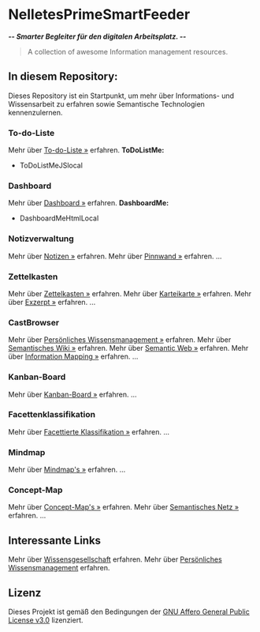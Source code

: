 # NelletesPrimeSmartFeeder
***-- Smarter Begleiter für den digitalen Arbeitsplatz. --***

> A collection of awesome Information management resources.


## In diesem Repository:

Dieses Repository ist ein Startpunkt, um mehr über Informations- und Wissensarbeit zu erfahren sowie Semantische Technologien kennenzulernen.

### To-do-Liste

Mehr über [To-do-Liste »](https://de.wikipedia.org/wiki/To-do-Liste) erfahren.
**ToDoListMe:**
* ToDoListMeJSlocal

### Dashboard

Mehr über [Dashboard »](https://de.wikipedia.org/wiki/Dashboard_(Informationsmanagement)) erfahren.
**DashboardMe:**
* DashboardMeHtmlLocal

### Notizverwaltung

Mehr über [Notizen »](https://de.wikipedia.org/wiki/Notiz) erfahren.
Mehr über [Pinnwand »](https://de.wikipedia.org/wiki/Pinnwand) erfahren.
...

### Zettelkasten

Mehr über [Zettelkasten »](https://de.wikipedia.org/wiki/Zettelkasten) erfahren.
Mehr über [Karteikarte »](https://de.wikipedia.org/wiki/Karteikarte) erfahren.
Mehr über [Exzerpt »](https://de.wikipedia.org/wiki/Exzerpt) erfahren.
...

### CastBrowser

Mehr über [Persönliches Wissensmanagement »](https://de.wikipedia.org/wiki/Pers%C3%B6nliches_Wissensmanagement) erfahren.
Mehr über [Semantisches Wiki »](https://de.wikipedia.org/wiki/Semantisches_Wiki) erfahren.
Mehr über [Semantic Web »](https://de.wikipedia.org/wiki/Semantic_Web) erfahren.
Mehr über [Information Mapping »](https://de.wikipedia.org/wiki/Information_Mapping) erfahren.
...

### Kanban-Board

Mehr über [Kanban-Board »](https://de.wikipedia.org/wiki/Kanban-Board) erfahren.
...

### Facettenklassifikation

Mehr über [Facettierte Klassifikation »](https://de.wikipedia.org/wiki/Facettenklassifikation) erfahren.
...

### Mindmap

Mehr über [Mindmap's »](https://de.wikipedia.org/wiki/Mindmap) erfahren.
...

### Concept-Map

Mehr über [Concept-Map's »](https://de.wikipedia.org/wiki/Concept-Map) erfahren.
Mehr über [Semantisches Netz »](https://de.wikipedia.org/wiki/Semantisches_Netz) erfahren.
...


## Interessante Links

Mehr über [Wissensgesellschaft](https://de.wikipedia.org/wiki/Wissensgesellschaft) erfahren.
Mehr über [Persönliches Wissensmanagement](https://de.wikipedia.org/wiki/Pers%C3%B6nliches_Wissensmanagement) erfahren.



## Lizenz

Dieses Projekt ist gemäß den Bedingungen der [GNU Affero General Public License v3.0](https://github.com/M5R5md104devJobs/NelletesPrimeSmartFeeder/blob/master/LICENSE) lizenziert.
